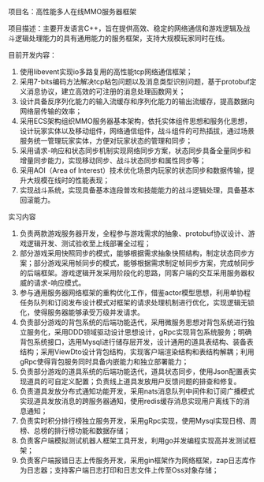 
项目名：高性能多人在线MMO服务器框架

项目描述：主要开发语言C++，旨在提供高效、稳定的网络通信和游戏逻辑及战斗逻辑处理能力的具有通用能力的服务框架，支持大规模玩家同时在线。

目前开发内容：
1. 使用libevent实现io多路复用的高性能tcp网络通信框架；
2. 采用7-bits编码方法解决tcp粘包问题以及消息类型识别问题，基于protobuf定义消息协议，建立高效的可注册的消息处理函数网关；
3. 设计具备反序列化能力的输入流缓存和序列化能力的输出流缓存，提高数据向网络层传输的效率；
4. 采用ECS架构组织MMO服务器基本架构，依托实体组件思想和服务化思想，设计玩家实体以及移动组件，网络通信组件，战斗组件的可热插拔，通过场景服务统一管理玩家实体，方便对玩家状态的管理和同步；
5. 采用请求-响应和状态同步机制实现网络同步方案，状态同步具备全量同步和增量同步能力，实现移动同步、战斗状态同步和属性同步等；
6. 采用AOI（Area of Interest）技术优化场景内玩家的状态同步和数据传输，提升大规模在线时的性能表现；
7. 实现战斗系统，实现具备基本连段普攻和技能能力的战斗逻辑处理，具备基本回滚能力。



实习内容

1. 负责两款游戏服务器开发，全程参与游戏需求的抽象、protobuf协议设计、游戏逻辑开发、测试验收至上线部署全过程；
2. 部分游戏采用快照同步的模式，能够根据需求抽象快照结构，制定状态同步方案；部分游戏采用帧同步的模式，能够根据需求制定帧同步方案，完成帧同步的后端框架。游戏逻辑开发采用阶段化的思路，同客户端的交互采用服务器权威的请求-响应模式。
3. 参与通用服务器网络框架的重构优化工作，借鉴actor模型思想，利用单协程任务队列和订阅发布设计模式对框架的请求处理机制进行优化，实现逻辑无锁化，使得服务器能够承受万级并发请求。
4. 负责部分游戏的背包系统的后端功能迭代，采用微服务思想对背包系统进行独立服务化，采用DDD领域驱动设计思想设计，gRpc实现背包系统服务；明确背包系统接口，选用Mysql进行储存层开发，设计通用的道具表结构、装备表结构；采用ViewDto设计背包结构，实现客户端渲染结构和表结构解耦；利用gRpc使得背包服务同时具备内嵌能力和独立部署能力；
5. 负责部分游戏的道具系统的后端功能迭代，道具状态同步，使用Json配置表实现道具的可自定义配置；负责线上道具发放用户反馈问题的排查和修复。
6. 负责道具发放分布式通知功能开发，采用nats消息队列中间件和订阅广播模式实现道具发放消息的跨服务器通知，使用redis缓存消息实现用户离线下的消息通知；
7. 负责实时积分排行榜独立服务开发，采用gRpc实现，使用Mysql实现日榜、周榜、总榜的排行榜功能和数据存储；
8. 负责客户端模拟测试机器人框架工具开发，利用go并发编程实现高并发测试框架；
9. 负责客户端报错日志上传服务开发，采用gin框架作为网络框架，zap日志库作为日志器；支持客户端日志打印和日志文件上传至Oss对象存储；